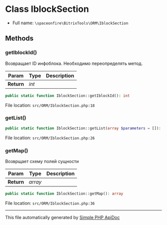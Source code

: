 # Class IblockSection

-   Full name: `\spaceonfire\BitrixTools\ORM\IblockSection`

## Methods

### getIblockId()

Возвращает ID инфоблока. Необходимо переопределять метод.

| Param      | Type  | Description |
| ---------- | ----- | ----------- |
| **Return** | _int_ |             |

```php
public static function IblockSection::getIblockId(): int
```

File location: `src/ORM/IblockSection.php:18`

### getList()

```php
public static function IblockSection::getList(array $parameters = []): mixed
```

File location: `src/ORM/IblockSection.php:26`

### getMap()

Возврщает схему полей сущности

| Param      | Type    | Description |
| ---------- | ------- | ----------- |
| **Return** | _array_ |             |

```php
public static function IblockSection::getMap(): array
```

File location: `src/ORM/IblockSection.php:36`

---

This file automatically generated by [Simple PHP ApiDoc](https://github.com/spaceonfire/simple-php-apidoc)
